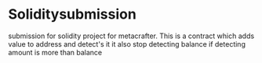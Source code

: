 # Soliditysubmission
submission for solidity project for metacrafter. This is a contract which adds value to address and detect's it 
it also stop detecting balance if detecting amount is more than balance
